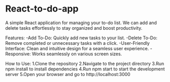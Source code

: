# React-to-do-app
A simple React application for managing your to-do list. We can add and delete tasks effortlessly to stay organized and boost productivity.

Features:
-Add To-Do: Quickly add new tasks to your list.
-Delete To-Do: Remove completed or unnecessary tasks with a click.
-User-Friendly Interface: Clean and intuitive design for a seamless user experience.
-Responsive: Works seamlessly on various screen sizes.

How to Use:
1.Clone the repository
2.Navigate to the project directory
3.Run npm install to install dependencies
4.Run npm start to start the development server
5.Open your browser and go to http://localhost:3000
